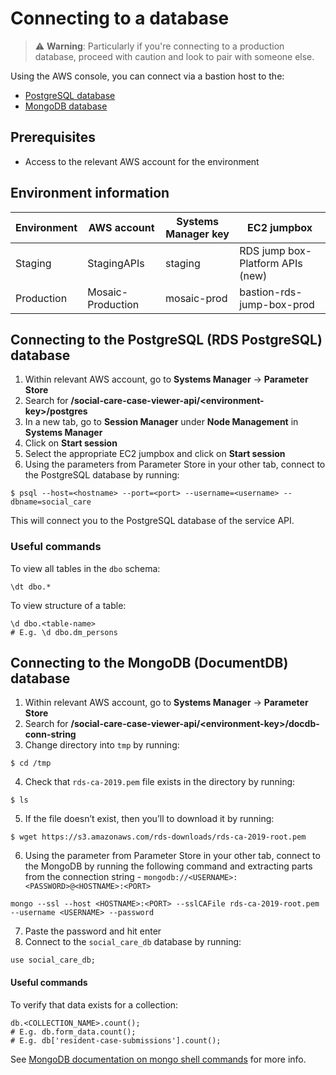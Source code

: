 # Connecting to a database

> ⚠️ **Warning**: Particularly if you're connecting to a production database,
> proceed with caution and look to pair with someone else.

Using the AWS console, you can connect via a bastion host to the:

- [PostgreSQL database](#connecting-to-the-postgresql-rds-postgresql-database)
- [MongoDB database](#connecting-to-the-mongodb-documentdb-database)

## Prerequisites

- Access to the relevant AWS account for the environment

## Environment information

| Environment | AWS account       | Systems Manager key | EC2 jumpbox                      |
|-------------|-------------------|---------------------|----------------------------------|
| Staging     | StagingAPIs       | staging             | RDS jump box-Platform APIs (new) |
| Production  | Mosaic-Production | mosaic-prod         | bastion-rds-jump-box-prod        |

## Connecting to the PostgreSQL (RDS PostgreSQL) database

1. Within relevant AWS account, go to **Systems Manager** → **Parameter Store**
2. Search for **/social-care-case-viewer-api/\<environment-key\>/postgres**
3. In a new tab, go to **Session Manager** under **Node Management** in **Systems Manager**
4. Click on **Start session**
5. Select the appropriate EC2 jumpbox and click on **Start session**
6. Using the parameters from Parameter Store in your other tab, connect to the PostgreSQL database by running:

```
$ psql --host=<hostname> --port=<port> --username=<username> --dbname=social_care
```

This will connect you to the PostgreSQL database of the service API.

### Useful commands

To view all tables in the `dbo` schema:

```
\dt dbo.*
```

To view structure of a table:

```
\d dbo.<table-name>
# E.g. \d dbo.dm_persons
```

## Connecting to the MongoDB (DocumentDB) database

1. Within relevant AWS account, go to **Systems Manager** → **Parameter Store**
2. Search for **/social-care-case-viewer-api/\<environment-key\>/docdb-conn-string**
3. Change directory into `tmp` by running:

```
$ cd /tmp
```

4. Check that `rds-ca-2019.pem` file exists in the directory by running:

```
$ ls
```

5. If the file doesn’t exist, then you’ll to download it by running:

```
$ wget https://s3.amazonaws.com/rds-downloads/rds-ca-2019-root.pem
```

6. Using the parameter from Parameter Store in your other tab, connect to the MongoDB by running the following command and extracting parts from the connection string - `mongodb://<USERNAME>:<PASSWORD>@<HOSTNAME>:<PORT>`

```
mongo --ssl --host <HOSTNAME>:<PORT> --sslCAFile rds-ca-2019-root.pem --username <USERNAME> --password
```

7. Paste the password and hit enter
8. Connect to the `social_care_db` database by running:

```
use social_care_db;
```

#### Useful commands

To verify that data exists for a collection:

```
db.<COLLECTION_NAME>.count();
# E.g. db.form_data.count();
# E.g. db['resident-case-submissions'].count();
```

See [MongoDB documentation on mongo shell commands](https://docs.mongodb.com/manual/reference/method/) for more info.
